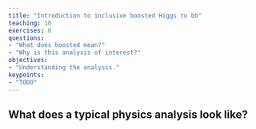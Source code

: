 ```yaml
---
title: "Introduction to inclusive boosted Higgs to bb"
teaching: 10
exercises: 0
questions:
- "What does boosted mean?"
- "Why is this analysis of interest?"
objectives:
- "Understanding the analysis."
keypoints:
- "TODO"
---
```


## What does a typical physics analysis look like?

